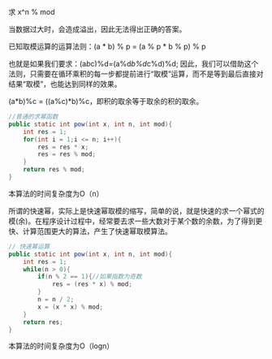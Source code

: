 

求 x^n % mod

当数据过大时，会造成溢出，因此无法得出正确的答案。

已知取模运算的运算法则：(a * b) % p = (a % p * b % p) % p

也就是如果我们要求：(a*b*c)%d=(a%d*b%d*c%d)%d; 因此，我们可以借助这个法则，只需要在循环乘积的每一步都提前进行“取模”运算，而不是等到最后直接对结果“取模”，也能达到同样的效果。

(a*b)%c = ((a%c)*b)%c，即积的取余等于取余的积的取余。
```java
//普通的求幂函数
public static int pow(int x, int n, int mod){
    int res = 1;
    for(int i = 1;i <= n; i++){
        res = res * x;
        res = res % mod;
    }
    return res % mod;
}
```
本算法的时间复杂度为O（n）

所谓的快速幂，实际上是快速幂取模的缩写，简单的说，就是快速的求一个幂式的模(余)。在程序设计过程中，经常要去求一些大数对于某个数的余数，为了得到更快、计算范围更大的算法，产生了快速幂取模算法。
```java
// 快速幂运算
public static int pow(int x, int n, int mod){
    int res = 1;
    while(n > 0){
        if(n % 2 == 1){//如果指数为奇数
            res = (res * x) % mod;
        }
        n = n / 2;
        x = (x * x) % mod;
    }
    return res;
}
```
本算法的时间复杂度为O（logn）